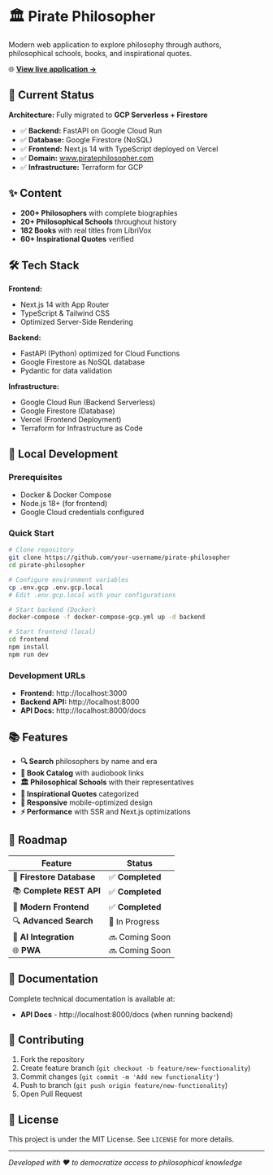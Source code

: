 # 🏛️ Pirate Philosopher

Modern web application to explore philosophy through authors, philosophical schools, books, and inspirational quotes.

🌐 **[View live application →](https://www.piratephilosopher.com)**

## 🌟 Current Status

**Architecture:** Fully migrated to **GCP Serverless + Firestore**

- ✅ **Backend:** FastAPI on Google Cloud Run
- ✅ **Database:** Google Firestore (NoSQL)
- ✅ **Frontend:** Next.js 14 with TypeScript deployed on Vercel
- ✅ **Domain:** www.piratephilosopher.com
- ✅ **Infrastructure:** Terraform for GCP

## ✨ Content

- **200+ Philosophers** with complete biographies
- **20+ Philosophical Schools** throughout history
- **182 Books** with real titles from LibriVox
- **60+ Inspirational Quotes** verified

## 🛠️ Tech Stack

**Frontend:**
- Next.js 14 with App Router
- TypeScript & Tailwind CSS
- Optimized Server-Side Rendering

**Backend:**
- FastAPI (Python) optimized for Cloud Functions
- Google Firestore as NoSQL database
- Pydantic for data validation

**Infrastructure:**
- Google Cloud Run (Backend Serverless)
- Google Firestore (Database)
- Vercel (Frontend Deployment)
- Terraform for Infrastructure as Code

## 🚀 Local Development

### Prerequisites
- Docker & Docker Compose
- Node.js 18+ (for frontend)
- Google Cloud credentials configured

### Quick Start

```bash
# Clone repository
git clone https://github.com/your-username/pirate-philosopher
cd pirate-philosopher

# Configure environment variables
cp .env.gcp .env.gcp.local
# Edit .env.gcp.local with your configurations

# Start backend (Docker)
docker-compose -f docker-compose-gcp.yml up -d backend

# Start frontend (local)
cd frontend
npm install
npm run dev
```

### Development URLs
- **Frontend:** http://localhost:3000
- **Backend API:** http://localhost:8000
- **API Docs:** http://localhost:8000/docs

## 📚 Features

- **🔍 Search** philosophers by name and era
- **📖 Book Catalog** with audiobook links
- **🏛️ Philosophical Schools** with their representatives
- **💬 Inspirational Quotes** categorized
- **📱 Responsive** mobile-optimized design
- **⚡ Performance** with SSR and Next.js optimizations

## 🚧 Roadmap

| Feature | Status |
|---------|--------|
| 🧱 **Firestore Database** | ✅ **Completed** |
| 📚 **Complete REST API** | ✅ **Completed** |
| 🎨 **Modern Frontend** | ✅ **Completed** |
| 🔍 **Advanced Search** | 🔄 In Progress |
| 🤖 **AI Integration** | 🔜 Coming Soon |
| 🌐 **PWA** | 🔜 Coming Soon |

## 📄 Documentation

Complete technical documentation is available at:
- **API Docs** - http://localhost:8000/docs (when running backend)

## 🤝 Contributing

1. Fork the repository
2. Create feature branch (`git checkout -b feature/new-functionality`)
3. Commit changes (`git commit -m 'Add new functionality'`)
4. Push to branch (`git push origin feature/new-functionality`)
5. Open Pull Request

## 📜 License

This project is under the MIT License. See `LICENSE` for more details.

---

*Developed with ❤️ to democratize access to philosophical knowledge*

<!-- CI/CD Test - Trigger deployment -->